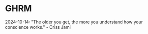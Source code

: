 # GHRM

2024-10-14: "The older you get, the more you understand how your conscience works." - Criss Jami